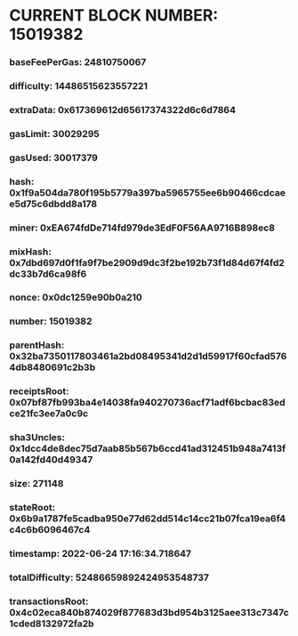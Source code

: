 # CURRENT BLOCK NUMBER: 15019382

### baseFeePerGas: 24810750067
### difficulty: 14486515623557221
### extraData: 0x617369612d65617374322d6c6d7864
### gasLimit: 30029295
### gasUsed: 30017379
### hash: 0x1f9a504da780f195b5779a397ba5965755ee6b90466cdcaee5d75c6dbdd8a178
### miner: 0xEA674fdDe714fd979de3EdF0F56AA9716B898ec8
### mixHash: 0x7dbd697d0f1fa9f7be2909d9dc3f2be192b73f1d84d67f4fd2dc33b7d6ca98f6
### nonce: 0x0dc1259e90b0a210
### number: 15019382
### parentHash: 0x32ba7350117803461a2bd08495341d2d1d59917f60cfad5764db8480691c2b3b
### receiptsRoot: 0x07bf87fb993ba4e14038fa940270736acf71adf6bcbac83edce21fc3ee7a0c9c
### sha3Uncles: 0x1dcc4de8dec75d7aab85b567b6ccd41ad312451b948a7413f0a142fd40d49347
### size: 271148
### stateRoot: 0x6b9a1787fe5cadba950e77d62dd514c14cc21b07fca19ea6f4c4c6b6096467c4
### timestamp: 2022-06-24 17:16:34.718647
### totalDifficulty: 52486659892424953548737
### transactionsRoot: 0x4c02eca840b874029f877683d3bd954b3125aee313c7347c1cded8132972fa2b
